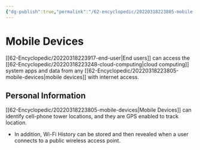 ```yaml
---
{"dg-publish":true,"permalink":"/62-encyclopedic/20220318223805-mobile-devices/","dgHomeLink":true,"dgPassFrontmatter":false}
---
```



# Mobile Devices

[[62-Encyclopedic/20220318223917-end-user|End users]] can access the [[62-Encyclopedic/20220318223248-cloud-computing|cloud computing]] system apps and data from any [[62-Encyclopedic/20220318223805-mobile-devices|mobile devices]] with internet access.

## Personal Information

[[62-Encyclopedic/20220318223805-mobile-devices|Mobile Devices]] can identify cell-phone tower locations, and they are GPS enabled to track location.

- In addition, Wi-Fi History can be stored and then revealed when a user connects to a public wireless access point.
